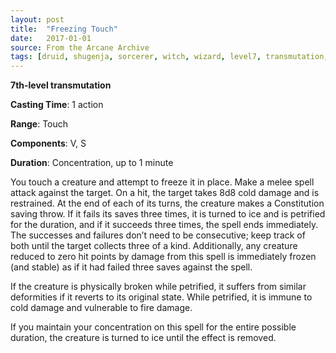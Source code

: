 ```yaml
---
layout: post
title:  "Freezing Touch"
date:   2017-01-01
source: From the Arcane Archive
tags: [druid, shugenja, sorcerer, witch, wizard, level7, transmutation, hb, fan]
---
```


**7th-level transmutation**

**Casting Time**: 1 action

**Range**: Touch

**Components**: V, S

**Duration**: Concentration, up to 1 minute

You touch a creature and attempt to freeze it in place. Make a melee spell attack against the target. On a hit, the target takes 8d8 cold damage and is restrained. At the end of each of its turns, the creature makes a Constitution saving throw. If it fails its saves three times, it is turned to ice and is petrified for the duration, and if it succeeds three times, the spell ends immediately. The successes and failures don’t need to be consecutive; keep track of both until the target collects three of a kind. Additionally, any creature reduced to zero hit points by damage from this spell is immediately frozen (and stable) as if it had failed three saves against the spell.

If the creature is physically broken while petrified, it suffers from similar deformities if it reverts to its original state. While petrified, it is immune to cold damage and vulnerable to fire damage.

If you maintain your concentration on this spell for the entire possible duration, the creature is turned to ice until the effect is removed.
